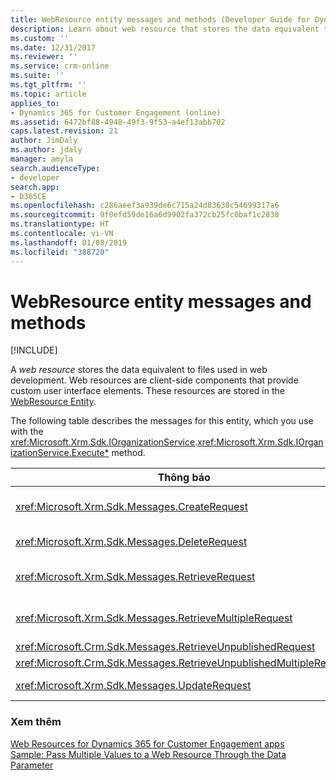 ```yaml
---
title: WebResource entity messages and methods (Developer Guide for Dynamics 365 for Customer Engagement apps) | MicrosoftDocs
description: Learn about web resource that stores the data equivalent to files used in web development. Web resources are client-side components that provide custom user interface elements. The schema name for this entity is WebResource.
ms.custom: ''
ms.date: 12/31/2017
ms.reviewer: ''
ms.service: crm-online
ms.suite: ''
ms.tgt_pltfrm: ''
ms.topic: article
applies_to:
- Dynamics 365 for Customer Engagement (online)
ms.assetid: 6472bf88-4948-49f3-9f53-a4ef13abb702
caps.latest.revision: 21
author: JimDaly
ms.author: jdaly
manager: amyla
search.audienceType:
- developer
search.app:
- D365CE
ms.openlocfilehash: c286aeef3a939de6c715a24d83638c54699317a6
ms.sourcegitcommit: 9f0efd59de16a6d9902fa372cb25fc0baf1c2838
ms.translationtype: HT
ms.contentlocale: vi-VN
ms.lasthandoff: 01/08/2019
ms.locfileid: "388720"
---
```

# <a name="webresource-entity-messages-and-methods"></a>WebResource entity messages and methods

[!INCLUDE[](../includes/cc_applies_to_update_9_0_0.md)]

A *web resource* stores the data equivalent to files used in web development. Web resources are client-side components that provide custom user interface elements. These resources are stored in the [WebResource Entity](entities/webresource.md).  
  
 The following table describes the messages for this entity, which you use with the <xref:Microsoft.Xrm.Sdk.IOrganizationService>.<xref:Microsoft.Xrm.Sdk.IOrganizationService.Execute*> method.  
  
|Thông báo|Mô tả|  
|-------------|-----------------|  
|<xref:Microsoft.Xrm.Sdk.Messages.CreateRequest>|Creates a web resource. You can also call the <xref:Microsoft.Xrm.Sdk.IOrganizationService>.<xref:Microsoft.Xrm.Sdk.IOrganizationService.Retrieve*> method.|  
|<xref:Microsoft.Xrm.Sdk.Messages.DeleteRequest>|Deletes a web resource. You can also call the <xref:Microsoft.Xrm.Sdk.IOrganizationService>.<xref:Microsoft.Xrm.Sdk.IOrganizationService.Delete*> method.|  
|<xref:Microsoft.Xrm.Sdk.Messages.RetrieveRequest>|Retrieves a web resource. You can also call the <xref:Microsoft.Xrm.Sdk.IOrganizationService>.<xref:Microsoft.Xrm.Sdk.IOrganizationService.Retrieve*> method.|  
|<xref:Microsoft.Xrm.Sdk.Messages.RetrieveMultipleRequest>|Retrieves a collection of web resources. You can also call the <xref:Microsoft.Xrm.Sdk.IOrganizationService>.<xref:Microsoft.Xrm.Sdk.IOrganizationService.RetrieveMultiple*> method.|  
|<xref:Microsoft.Crm.Sdk.Messages.RetrieveUnpublishedRequest>|Retrieves the current saved definition of a web resource regardless whether it has been published.|  
|<xref:Microsoft.Crm.Sdk.Messages.RetrieveUnpublishedMultipleRequest>|Retrieves the current saved definition of web resources regardless whether they have been published.|  
|<xref:Microsoft.Xrm.Sdk.Messages.UpdateRequest>|Updates a web resource. You can also call the <xref:Microsoft.Xrm.Sdk.IOrganizationService>.<xref:Microsoft.Xrm.Sdk.IOrganizationService.Update*> method.|  
  
### <a name="see-also"></a>Xem thêm

 [Web Resources for Dynamics 365 for Customer Engagement apps](web-resources.md)<br />
 [Sample: Pass Multiple Values to a  Web Resource Through the Data Parameter](sample-pass-multiple-values-web-resource-through-data-parameter.md)<br />
